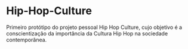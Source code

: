 # Hip-Hop-Culture

Primeiro protótipo do projeto pessoal Hip Hop Culture, cujo objetivo é a conscientização da importância da Cultura Hip Hop na sociedade contemporânea. 
